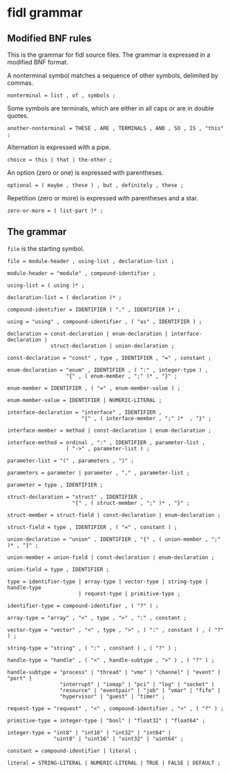 # fidl grammar

## Modified BNF rules

This is the grammar for fidl source files. The grammar is expressed in
a modified BNF format.

A nonterminal symbol matches a sequence of other symbols, delimited by
commas.
```
nonterminal = list , of , symbols ;
```

Some symbols are terminals, which are either in all caps or are in
double quotes.
```
another-nonterminal = THESE , ARE , TERMINALS , AND , SO , IS , "this" ;
```

Alternation is expressed with a pipe.
```
choice = this | that | the-other ;
```

An option (zero or one) is expressed with parentheses.
```
optional = ( maybe , these ) , but , definitely , these ;
```

Repetition (zero or more) is expressed with parentheses and a star.
```
zero-or-more = ( list-part )* ;
```

## The grammar

`file` is the starting symbol.

```
file = module-header , using-list , declaration-list ;

module-header = "module" , compound-identifier ;

using-list = ( using )* ;

declaration-list = ( declaration )* ;

compound-identifier = IDENTIFIER ( "." , IDENTIFIER )* ;

using = "using" , compound-identifier , ( "as" , IDENTIFIER ) ;

declaration = const-declaration | enum-declaration | interface-declaration |
              struct-declaration | union-declaration ;

const-declaration = "const" , type , IDENTIFIER , "=" , constant ;

enum-declaration = "enum" , IDENTIFIER , ( ":" , integer-type ) ,
                   "{" , ( enum-member , ";" )* , "}" ;

enum-member = IDENTIFIER , ( "=" , enum-member-value ) ;

enum-member-value = IDENTIFIER | NUMERIC-LITERAL ;

interface-declaration = "interface" , IDENTIFIER ,
                        "{" , ( interface-member , ";" )*  , "}" ;

interface-member = method | const-declaration | enum-declaration ;

interface-method = ordinal , ":" , IDENTIFIER , parameter-list ,
                   ( "->" , parameter-list ) ;

parameter-list = "(" , parameters , ")" ;

parameters = parameter | parameter , "," , parameter-list ;

parameter = type , IDENTIFIER ;

struct-declaration = "struct" , IDENTIFIER ,
                     "{" , ( struct-member , ";" )* , "}" ;

struct-member = struct-field | const-declaration | enum-declaration ;

struct-field = type , IDENTIFIER , ( "=" , constant ) ;

union-declaration = "union" , IDENTIFIER , "{" , ( union-member , ";" )* , "}" ;

union-member = union-field | const-declaration | enum-declaration ;

union-field = type , IDENTIFIER ;

type = identifier-type | array-type | vector-type | string-type | handle-type
                       | request-type | primitive-type ;

identifier-type = compound-identifier , ( "?" ) ;

array-type = "array" , "<" , type , ">" , ":" , constant ;

vector-type = "vector" , "<" , type , ">" , ( ":" , constant ) , ( "?" ) ;

string-type = "string" , ( ":" , constant ) , ( "?" ) ;

handle-type = "handle" , ( "<" , handle-subtype , ">" ) , ( "?" ) ;

handle-subtype = "process" | "thread" | "vmo" | "channel" | "event" | "port" |
                 "interrupt" | "iomap" | "pci" | "log" | "socket" |
                 "resource" | "eventpair" | "job" | "vmar" | "fifo" |
                 "hypervisor" | "guest" | "timer" ;

request-type = "request" , "<" , compound-identifier , ">" , ( "?" ) ;

primitive-type = integer-type | "bool" | "float32" | "float64" ;

integer-type = "int8" | "int16" | "int32" | "int64" |
               "uint8" | "uint16" | "uint32" | "uint64" ;

constant = compound-identifier | literal ;

literal = STRING-LITERAL | NUMERIC-LITERAL | TRUE | FALSE | DEFAULT ;
```
